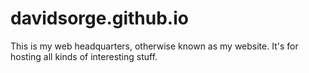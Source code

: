 # davidsorge.github.io

This is my web headquarters, otherwise known as my website. It's for hosting all kinds of interesting stuff.
